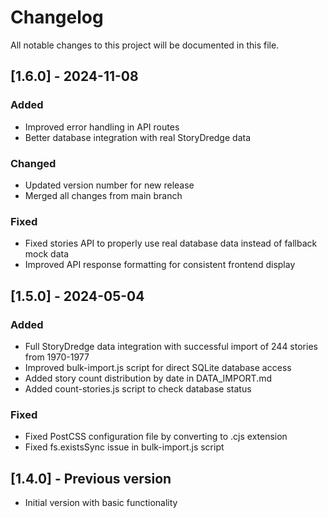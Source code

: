 # Changelog

All notable changes to this project will be documented in this file.

## [1.6.0] - 2024-11-08

### Added
- Improved error handling in API routes
- Better database integration with real StoryDredge data

### Changed
- Updated version number for new release
- Merged all changes from main branch

### Fixed
- Fixed stories API to properly use real database data instead of fallback mock data
- Improved API response formatting for consistent frontend display

## [1.5.0] - 2024-05-04

### Added
- Full StoryDredge data integration with successful import of 244 stories from 1970-1977
- Improved bulk-import.js script for direct SQLite database access
- Added story count distribution by date in DATA_IMPORT.md
- Added count-stories.js script to check database status

### Fixed
- Fixed PostCSS configuration file by converting to .cjs extension
- Fixed fs.existsSync issue in bulk-import.js script

## [1.4.0] - Previous version

- Initial version with basic functionality 